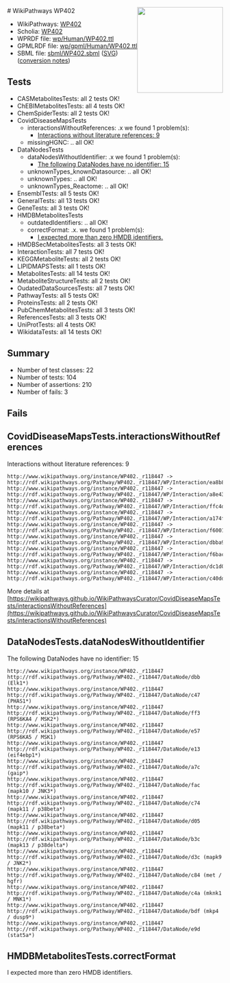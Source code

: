 <img style="float: right; width: 200px" src="../logo.png" />
# WikiPathways WP402

* WikiPathways: [WP402](https://identifiers.org/wikipathways:WP402)
* Scholia: [WP402](https://scholia.toolforge.org/wikipathways/WP402)
* WPRDF file: [wp/Human/WP402.ttl](../wp/Human/WP402.ttl)
* GPMLRDF file: [wp/gpml/Human/WP402.ttl](../wp/gpml/Human/WP402.ttl)
* SBML file: [sbml/WP402.sbml](../sbml/WP402.sbml) ([SVG](../sbml/WP402.svg)) ([conversion notes](../sbml/WP402.txt))

## Tests
* CASMetabolitesTests: all 2 tests OK!
* ChEBIMetabolitesTests: all 4 tests OK!
* ChemSpiderTests: all 2 tests OK!
* CovidDiseaseMapsTests
    * interactionsWithoutReferences: .x we found 1 problem(s):
        * [Interactions without literature references: 9](#2e295937)
    * missingHGNC: .. all OK!
* DataNodesTests
    * dataNodesWithoutIdentifier: .x we found 1 problem(s):
        * [The following DataNodes have no identifier: 15](#8792c495)
    * unknownTypes_knownDatasource: .. all OK!
    * unknownTypes: .. all OK!
    * unknownTypes_Reactome: .. all OK!
* EnsemblTests: all 5 tests OK!
* GeneralTests: all 13 tests OK!
* GeneTests: all 3 tests OK!
* HMDBMetabolitesTests
    * outdatedIdentifiers: .. all OK!
    * correctFormat: .x. we found 1 problem(s):
        * [I expected more than zero HMDB identifiers.](#ad154c1e)
* HMDBSecMetabolitesTests: all 3 tests OK!
* InteractionTests: all 7 tests OK!
* KEGGMetaboliteTests: all 2 tests OK!
* LIPIDMAPSTests: all 1 tests OK!
* MetabolitesTests: all 14 tests OK!
* MetaboliteStructureTests: all 2 tests OK!
* OudatedDataSourcesTests: all 7 tests OK!
* PathwayTests: all 5 tests OK!
* ProteinsTests: all 2 tests OK!
* PubChemMetabolitesTests: all 3 tests OK!
* ReferencesTests: all 3 tests OK!
* UniProtTests: all 4 tests OK!
* WikidataTests: all 14 tests OK!


## Summary

* Number of test classes: 22
* Number of tests: 104
* Number of assertions: 210
* Number of fails: 3

## Fails

<a name="2e295937" />

## CovidDiseaseMapsTests.interactionsWithoutReferences

Interactions without literature references: 9
```
http://www.wikipathways.org/instance/WP402._r118447 -> http://rdf.wikipathways.org/Pathway/WP402._r118447/WP/Interaction/ea8b8
http://www.wikipathways.org/instance/WP402._r118447 -> http://rdf.wikipathways.org/Pathway/WP402._r118447/WP/Interaction/a8e43
http://www.wikipathways.org/instance/WP402._r118447 -> http://rdf.wikipathways.org/Pathway/WP402._r118447/WP/Interaction/ffc4d
http://www.wikipathways.org/instance/WP402._r118447 -> http://rdf.wikipathways.org/Pathway/WP402._r118447/WP/Interaction/a174f
http://www.wikipathways.org/instance/WP402._r118447 -> http://rdf.wikipathways.org/Pathway/WP402._r118447/WP/Interaction/f6001
http://www.wikipathways.org/instance/WP402._r118447 -> http://rdf.wikipathways.org/Pathway/WP402._r118447/WP/Interaction/dbba9
http://www.wikipathways.org/instance/WP402._r118447 -> http://rdf.wikipathways.org/Pathway/WP402._r118447/WP/Interaction/f6bac
http://www.wikipathways.org/instance/WP402._r118447 -> http://rdf.wikipathways.org/Pathway/WP402._r118447/WP/Interaction/dc1d0
http://www.wikipathways.org/instance/WP402._r118447 -> http://rdf.wikipathways.org/Pathway/WP402._r118447/WP/Interaction/c40dd
```

More details at [https://wikipathways.github.io/WikiPathwaysCurator/CovidDiseaseMapsTests/interactionsWithoutReferences](https://wikipathways.github.io/WikiPathwaysCurator/CovidDiseaseMapsTests/interactionsWithoutReferences)

<a name="8792c495" />

## DataNodesTests.dataNodesWithoutIdentifier

The following DataNodes have no identifier: 15
```
http://www.wikipathways.org/instance/WP402._r118447 http://rdf.wikipathways.org/Pathway/WP402._r118447/DataNode/dbb (Elk1*)
http://www.wikipathways.org/instance/WP402._r118447 http://rdf.wikipathways.org/Pathway/WP402._r118447/DataNode/c47 (PHAS1*)
http://www.wikipathways.org/instance/WP402._r118447 http://rdf.wikipathways.org/Pathway/WP402._r118447/DataNode/ff3 (RPS6KA4 / MSK2*)
http://www.wikipathways.org/instance/WP402._r118447 http://rdf.wikipathways.org/Pathway/WP402._r118447/DataNode/e57 (RPS6KA5 / MSK1)
http://www.wikipathways.org/instance/WP402._r118447 http://rdf.wikipathways.org/Pathway/WP402._r118447/DataNode/e13 (eif4ebp1*)
http://www.wikipathways.org/instance/WP402._r118447 http://rdf.wikipathways.org/Pathway/WP402._r118447/DataNode/a7c (gaip*)
http://www.wikipathways.org/instance/WP402._r118447 http://rdf.wikipathways.org/Pathway/WP402._r118447/DataNode/fac (mapk10 / JNK3*)
http://www.wikipathways.org/instance/WP402._r118447 http://rdf.wikipathways.org/Pathway/WP402._r118447/DataNode/c74 (mapk11 / p38beta*)
http://www.wikipathways.org/instance/WP402._r118447 http://rdf.wikipathways.org/Pathway/WP402._r118447/DataNode/d05 (mapk11 / p38beta*)
http://www.wikipathways.org/instance/WP402._r118447 http://rdf.wikipathways.org/Pathway/WP402._r118447/DataNode/b3c (mapk13 / p38delta*)
http://www.wikipathways.org/instance/WP402._r118447 http://rdf.wikipathways.org/Pathway/WP402._r118447/DataNode/d3c (mapk9 / JNK2*)
http://www.wikipathways.org/instance/WP402._r118447 http://rdf.wikipathways.org/Pathway/WP402._r118447/DataNode/c84 (met / hgfr)
http://www.wikipathways.org/instance/WP402._r118447 http://rdf.wikipathways.org/Pathway/WP402._r118447/DataNode/c4a (mknk1 / MNK1*)
http://www.wikipathways.org/instance/WP402._r118447 http://rdf.wikipathways.org/Pathway/WP402._r118447/DataNode/bdf (mkp4 / dusp9*)
http://www.wikipathways.org/instance/WP402._r118447 http://rdf.wikipathways.org/Pathway/WP402._r118447/DataNode/e9d (stat5a*)
```

<a name="ad154c1e" />

## HMDBMetabolitesTests.correctFormat

I expected more than zero HMDB identifiers.
